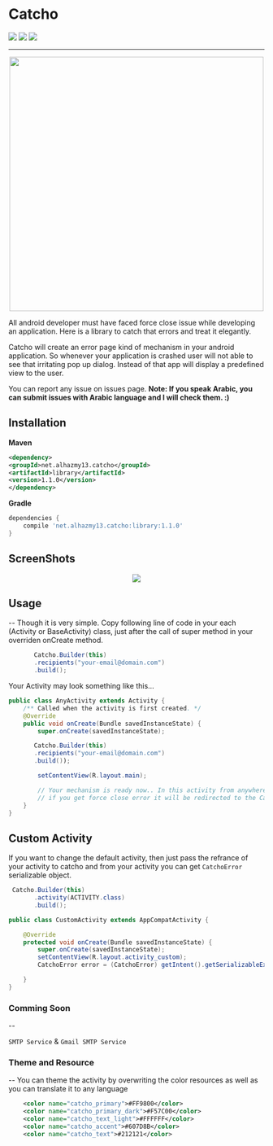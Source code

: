 # Catcho

![](https://img.shields.io/badge/Platform-Android-brightgreen.svg)
![](https://img.shields.io/crates/l/rustc-serialize.svg)
![](https://img.shields.io/badge/version-1.1.0-blue.svg)

---

<p align="center">
  <img src="https://cloud.githubusercontent.com/assets/4659608/14591472/b33d5f8a-051a-11e6-9601-807371433097.png" width="500"></p>

All android developer must have faced force close issue while developing an application.
Here is a library to catch that errors and treat it elegantly.

Catcho will create an error page kind of mechanism in your android application. So whenever your application is crashed user will not able to see that irritating pop up dialog. Instead of that app will display a predefined view to the user.

You can report any issue on issues page. 
**Note: If you speak Arabic, you can submit issues with Arabic language and I will check them. :)**

## Installation

**Maven**

```xml
<dependency>
<groupId>net.alhazmy13.catcho</groupId>
<artifactId>library</artifactId>
<version>1.1.0</version>
</dependency>
```

**Gradle**

```gradle
dependencies {
	compile 'net.alhazmy13.catcho:library:1.1.0'
}
```

## ScreenShots
<p align="center">
<img src="https://cloud.githubusercontent.com/assets/4659608/14599362/9b5b58d2-055f-11e6-9e9f-441069877977.gif"></img></p>

## Usage
--
Though it is very simple. Copy following line of code in your each (Activity or BaseActivity) class, just after the call of super method in your overriden onCreate method.

```java
       Catcho.Builder(this)
       .recipients("your-email@domain.com")
       .build();

```

Your Activity may look something like this…

```java
public class AnyActivity extends Activity {
    /** Called when the activity is first created. */
    @Override
    public void onCreate(Bundle savedInstanceState) {
        super.onCreate(savedInstanceState);

       Catcho.Builder(this)
       .recipients("your-email@domain.com")
       .build());

        setContentView(R.layout.main);

        // Your mechanism is ready now.. In this activity from anywhere 
        // if you get force close error it will be redirected to the Catcho.
    }
}
```

## Custom Activity

If you want to change the default activity, then just pass the refrance of your activity to catcho and from your activity you can get `CatchoError` serializable object.

```java
 Catcho.Builder(this)
       .activity(ACTIVITY.class)
       .build();
```

```java
public class CustomActivity extends AppCompatActivity {

    @Override
    protected void onCreate(Bundle savedInstanceState) {
        super.onCreate(savedInstanceState);
        setContentView(R.layout.activity_custom);
        CatchoError error = (CatchoError) getIntent().getSerializableExtra(Catcho.ERROR);

    }
}
```

### Comming Soon
--

`SMTP Service` & `Gmail SMTP Service`

### Theme and Resource
--
You can theme the activity by overwriting the color resources as well as you can translate it to any language 

```xml
    <color name="catcho_primary">#FF9800</color>
    <color name="catcho_primary_dark">#F57C00</color>
    <color name="catcho_text_light">#FFFFFF</color>
    <color name="catcho_accent">#607D8B</color>
    <color name="catcho_text">#212121</color>
```




